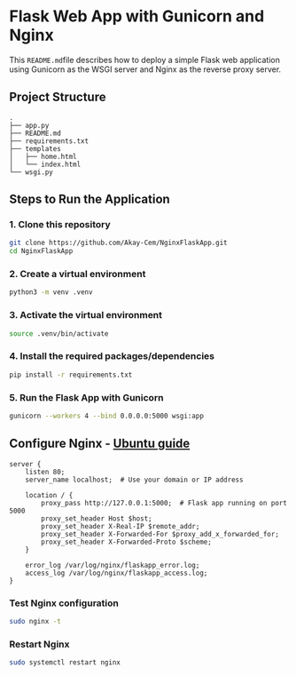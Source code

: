 # Flask Web App with Gunicorn and Nginx

This `README.md`file describes how to deploy a simple Flask web application using Gunicorn as the WSGI server and Nginx as the reverse proxy server.

## Project Structure
```
.
├── app.py
├── README.md
├── requirements.txt
├── templates
│   ├── home.html
│   └── index.html
└── wsgi.py
```

## Steps to Run the Application

### 1. Clone this repository

```bash
git clone https://github.com/Akay-Cem/NginxFlaskApp.git
cd NginxFlaskApp
```

### 2. Create a virtual environment
```bash
python3 -m venv .venv
```
### 3. Activate the virtual environment
```bash
source .venv/bin/activate
```
### 4. Install the required packages/dependencies
```bash
pip install -r requirements.txt
```
### 5. Run the Flask App with Gunicorn
```bash
gunicorn --workers 4 --bind 0.0.0.0:5000 wsgi:app   
```
## Configure Nginx - [Ubuntu guide](https://ubuntu.com/tutorials/install-and-configure-nginx#1-overview)
```nginx
server {
    listen 80;
    server_name localhost;  # Use your domain or IP address

    location / {
        proxy_pass http://127.0.0.1:5000;  # Flask app running on port 5000
        proxy_set_header Host $host;
        proxy_set_header X-Real-IP $remote_addr;
        proxy_set_header X-Forwarded-For $proxy_add_x_forwarded_for;
        proxy_set_header X-Forwarded-Proto $scheme;
    }

    error_log /var/log/nginx/flaskapp_error.log;
    access_log /var/log/nginx/flaskapp_access.log;
}
```

### Test Nginx configuration
```bash
sudo nginx -t
```
### Restart Nginx
```bash
sudo systemctl restart nginx
```